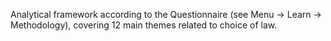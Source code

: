 Analytical framework according to the Questionnaire (see Menu → Learn → Methodology), covering 12 main themes related to choice of law.
